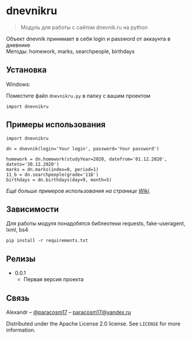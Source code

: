 # dnevnikru
> Модуль для работы с сайтом dnevnik.ru на python

Объект dnevnik принимает в себя login и password от аккаунта в дневнике <br/>
Методы: homework, marks, searchpeople, birthdays

## Установка

Windows:

Поместите файл ```dnevnikru.py``` в папку с вашим проектом
```
import dnevnikru
```

## Примеры использования

```
import dnevnikru

dn = dnevnik(login='Your login', password='Your password')

homework = dn.homework(studyYear=2020, datefrom='01.12.2020', dateto='30.12.2020')
marks = dn.marks(index=0, period=1)
11_b = dn.searchpeople(grade='11Б')
birthdays = dn.birthdays(day=9, month=5)
```

_Ещё больше примеров использования на странице [Wiki][wiki]._

## Зависимости

Для работы модуля понадобятся библеотеки
requests,
fake-useragent,
lxml,
bs4

```
pip install -r requirements.txt
```

## Релизы

* 0.0.1
    * Первая версия проекта


## Связь

Alexandr – [@paracosm17](https://t.me/paracosm17) – paracosm17@yandex.ru

Distributed under the Apache License 2.0 license. See ``LICENSE`` for more information.


<!-- Markdown link & img dfn's -->
[npm-image]: https://img.shields.io/npm/v/datadog-metrics.svg?style=flat-square
[npm-url]: https://npmjs.org/package/datadog-metrics
[npm-downloads]: https://img.shields.io/npm/dm/datadog-metrics.svg?style=flat-square
[travis-image]: https://img.shields.io/travis/dbader/node-datadog-metrics/master.svg?style=flat-square
[travis-url]: https://travis-ci.org/dbader/node-datadog-metrics
[wiki]: https://github.com/paracosm17/dnevnikrupy/wiki
